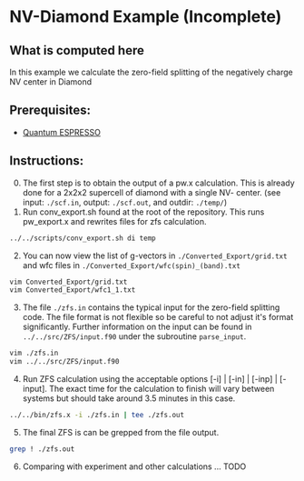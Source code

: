 NV-Diamond Example (Incomplete)
===================================

What is computed here
-----------------------------------
In this example we calculate the zero-field splitting of the negatively charge NV center in Diamond

Prerequisites:
-----------------------------------
* [Quantum ESPRESSO](http://www.quantum-espresso.org/)

Instructions:
-----------------------------------
0. The first step is to obtain the output of a pw.x calculation. This is already done for a 2x2x2 supercell of diamond with a single NV- center. (see input: `./scf.in`, output: `./scf.out`, and outdir: `./temp/`)
1. Run conv_export.sh found at the root of the repository. This runs pw_export.x and rewrites files for zfs calculation.

```bash
../../scripts/conv_export.sh di temp
```
2. You can now view the list of g-vectors in `./Converted_Export/grid.txt` and wfc files in `./Converted_Export/wfc(spin)_(band).txt`

```bash
vim Converted_Export/grid.txt
vim Converted_Export/wfc1_1.txt
```
3. The file `./zfs.in` contains the typical input for the zero-field splitting code. The file format is not flexible so be careful to not adjust it's format significantly. Further information on the input can be found in `../../src/ZFS/input.f90` under the subroutine `parse_input`.

```bash
vim ./zfs.in
vim ../../src/ZFS/input.f90
```
4. Run ZFS calculation using the acceptable options [-i] | [-in] | [-inp] | [-input]. The exact time for the calculation to finish will vary between systems but should take around 3.5 minutes in this case.

```bash
../../bin/zfs.x -i ./zfs.in | tee ./zfs.out
```
5. The final ZFS is can be grepped from the file output.

```bash
grep ! ./zfs.out
```
6. Comparing with experiment and other calculations ... TODO


<!-- may eventually add help menu's such as download QE -->

